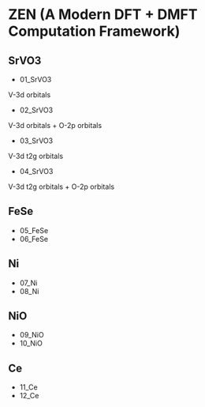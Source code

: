 # ZEN (A Modern DFT + DMFT Computation Framework) 

## SrVO3

* 01_SrVO3

V-3d orbitals

* 02_SrVO3

V-3d orbitals + O-2p orbitals 

* 03_SrVO3

V-3d t2g orbitals

* 04_SrVO3

V-3d t2g orbitals + O-2p orbitals

## FeSe

* 05_FeSe
* 06_FeSe

## Ni

* 07_Ni
* 08_Ni

## NiO

* 09_NiO
* 10_NiO

## Ce

* 11_Ce
* 12_Ce
